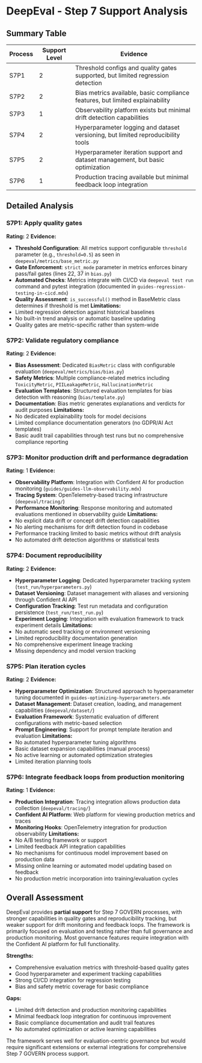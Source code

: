 # DeepEval - Step 7 Support Analysis

## Summary Table
| Process | Support Level | Evidence |
|---------|--------------|----------|
| S7P1 | 2 | Threshold configs and quality gates supported, but limited regression detection |
| S7P2 | 2 | Bias metrics available, basic compliance features, but limited explainability |
| S7P3 | 1 | Observability platform exists but minimal drift detection capabilities |
| S7P4 | 2 | Hyperparameter logging and dataset versioning, but limited reproducibility tools |
| S7P5 | 2 | Hyperparameter iteration support and dataset management, but basic optimization |
| S7P6 | 1 | Production tracing available but minimal feedback loop integration |

## Detailed Analysis

### S7P1: Apply quality gates
**Rating:** 2
**Evidence:**
- **Threshold Configuration**: All metrics support configurable `threshold` parameter (e.g., `threshold=0.5`) as seen in `deepeval/metrics/base_metric.py`
- **Gate Enforcement**: `strict_mode` parameter in metrics enforces binary pass/fail gates (lines 22, 37 in `bias.py`)
- **Automated Checks**: Metrics integrate with CI/CD via `deepeval test run` command and pytest integration (documented in `guides-regression-testing-in-cicd.mdx`)
- **Quality Assessment**: `is_successful()` method in BaseMetric class determines if threshold is met
**Limitations:**
- Limited regression detection against historical baselines
- No built-in trend analysis or automatic baseline updating
- Quality gates are metric-specific rather than system-wide

### S7P2: Validate regulatory compliance
**Rating:** 2
**Evidence:**
- **Bias Assessment**: Dedicated `BiasMetric` class with configurable evaluation (`deepeval/metrics/bias/bias.py`)
- **Safety Metrics**: Multiple compliance-related metrics including `ToxicityMetric`, `PIILeakageMetric`, `HallucinationMetric`
- **Evaluation Templates**: Structured evaluation templates for bias detection with reasoning (`bias/template.py`)
- **Documentation**: Bias metric generates explanations and verdicts for audit purposes
**Limitations:**
- No dedicated explainability tools for model decisions
- Limited compliance documentation generators (no GDPR/AI Act templates)
- Basic audit trail capabilities through test runs but no comprehensive compliance reporting

### S7P3: Monitor production drift and performance degradation
**Rating:** 1
**Evidence:**
- **Observability Platform**: Integration with Confident AI for production monitoring (`guides/guides-llm-observability.mdx`)
- **Tracing System**: OpenTelemetry-based tracing infrastructure (`deepeval/tracing/`)
- **Performance Monitoring**: Response monitoring and automated evaluations mentioned in observability guide
**Limitations:**
- No explicit data drift or concept drift detection capabilities
- No alerting mechanisms for drift detection found in codebase
- Performance tracking limited to basic metrics without drift analysis
- No automated drift detection algorithms or statistical tests

### S7P4: Document reproducibility
**Rating:** 2
**Evidence:**
- **Hyperparameter Logging**: Dedicated hyperparameter tracking system (`test_run/hyperparameters.py`)
- **Dataset Versioning**: Dataset management with aliases and versioning through Confident AI API
- **Configuration Tracking**: Test run metadata and configuration persistence (`test_run/test_run.py`)
- **Experiment Logging**: Integration with evaluation framework to track experiment details
**Limitations:**
- No automatic seed tracking or environment versioning
- Limited reproducibility documentation generation
- No comprehensive experiment lineage tracking
- Missing dependency and model version tracking

### S7P5: Plan iteration cycles
**Rating:** 2
**Evidence:**
- **Hyperparameter Optimization**: Structured approach to hyperparameter tuning documented in `guides-optimizing-hyperparameters.mdx`
- **Dataset Management**: Dataset creation, loading, and management capabilities (`deepeval/dataset/`)
- **Evaluation Framework**: Systematic evaluation of different configurations with metric-based selection
- **Prompt Engineering**: Support for prompt template iteration and evaluation
**Limitations:**
- No automated hyperparameter tuning algorithms
- Basic dataset expansion capabilities (manual process)
- No active learning or automated optimization strategies
- Limited iteration planning tools

### S7P6: Integrate feedback loops from production monitoring
**Rating:** 1
**Evidence:**
- **Production Integration**: Tracing integration allows production data collection (`deepeval/tracing/`)
- **Confident AI Platform**: Web platform for viewing production metrics and traces
- **Monitoring Hooks**: OpenTelemetry integration for production observability
**Limitations:**
- No A/B testing framework or support
- Limited feedback API integration capabilities
- No mechanisms for continuous model improvement based on production data
- Missing online learning or automated model updating based on feedback
- No production metric incorporation into training/evaluation cycles

## Overall Assessment

DeepEval provides **partial support** for Step 7 GOVERN processes, with stronger capabilities in quality gates and reproducibility tracking, but weaker support for drift monitoring and feedback loops. The framework is primarily focused on evaluation and testing rather than full governance and production monitoring. Most governance features require integration with the Confident AI platform for full functionality.

**Strengths:**
- Comprehensive evaluation metrics with threshold-based quality gates
- Good hyperparameter and experiment tracking capabilities  
- Strong CI/CD integration for regression testing
- Bias and safety metric coverage for basic compliance

**Gaps:**
- Limited drift detection and production monitoring capabilities
- Minimal feedback loop integration for continuous improvement
- Basic compliance documentation and audit trail features
- No automated optimization or active learning capabilities

The framework serves well for evaluation-centric governance but would require significant extensions or external integrations for comprehensive Step 7 GOVERN process support.